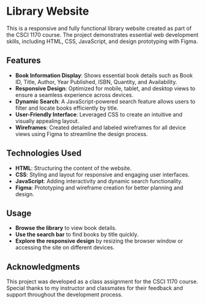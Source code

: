 # Library Website

This is a responsive and fully functional library website created as part of the CSCI 1170 course. The project demonstrates essential web development skills, including HTML, CSS, JavaScript, and design prototyping with Figma.

## Features

- **Book Information Display**: Shows essential book details such as Book ID, Title, Author, Year Published, ISBN, Quantity, and Availability.
- **Responsive Design**: Optimized for mobile, tablet, and desktop views to ensure a seamless experience across devices.
- **Dynamic Search**: A JavaScript-powered search feature allows users to filter and locate books efficiently by title.
- **User-Friendly Interface**: Leveraged CSS to create an intuitive and visually appealing layout.
- **Wireframes**: Created detailed and labeled wireframes for all device views using Figma to streamline the design process.

## Technologies Used

- **HTML**: Structuring the content of the website.
- **CSS**: Styling and layout for responsive and engaging user interfaces.
- **JavaScript**: Adding interactivity and dynamic search functionality.
- **Figma**: Prototyping and wireframe creation for better planning and design.

## Usage

- **Browse the library** to view book details.
- **Use the search bar** to find books by title quickly.
- **Explore the responsive design** by resizing the browser window or accessing the site on different devices.

## Acknowledgments

This project was developed as a class assignment for the CSCI 1170 course. Special thanks to my instructor and classmates for their feedback and support throughout the development process.
